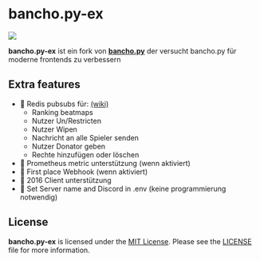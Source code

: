 # bancho.py-ex

[![](https://dcbadge.limes.pink/api/server/Dr79DU9kbD)](https://discord.gg/Dr79DU9kbD)

**bancho.py-ex** ist ein fork von **[bancho.py](https://github.com/osuAkatsuki)** der versucht
bancho.py für moderne frontends zu verbessern

## Extra features 
- 🧩 Redis pubsubs für: [(wiki)](https://github.com/osu-NoLimits/bancho.py-ex/wiki/Pubsubs) 
    - Ranking beatmaps
    - Nutzer Un/Restricten
    - Nutzer Wipen
    - Nachricht an alle Spieler senden
    - Nutzer Donator geben
    - Rechte hinzufügen oder löschen
- 🧩 Prometheus metric unterstützung (wenn aktiviert)
- 🧩 First place Webhook (wenn aktiviert)
- 🧩 2016 Client unterstützung
- 🧩 Set Server name and Discord in .env (keine programmierung notwendig)

## License

**bancho.py-ex** is licensed under the [MIT License](https://opensource.org/license/mit/). Please see the [LICENSE](https://github.com/osuAkatsuki/bancho.py/blob/master/LICENSE) file for more information.
